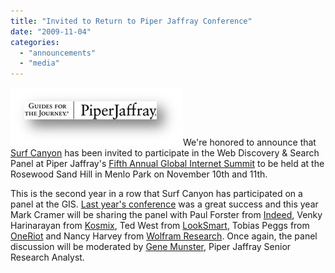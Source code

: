 ```yaml
---
title: "Invited to Return to Piper Jaffray Conference"
date: "2009-11-04"
categories: 
  - "announcements"
  - "media"
---
```


![Piper Jaffray](/assets/images/rank-dynamics/piper-jaffray.jpg "Piper Jaffray")We're honored to announce that [Surf Canyon](http://www.SurfCanyon.com) has been invited to participate in the Web Discovery & Search Panel at Piper Jaffray's [Fifth Annual Global Internet Summit](http://www.piperjaffray.com/gis2009) to be held at the Rosewood Sand Hill in Menlo Park on November 10th and 11th.

This is the second year in a row that Surf Canyon has participated on a panel at the GIS. [Last year's conference](http://blog.surfcanyon.com/2008/10/06/two-conference-selections/) was a great success and this year Mark Cramer will be sharing the panel with Paul Forster from [Indeed](http://www.indeed.com/), Venky Harinarayan from [Kosmix](http://www.kosmix.com/), Ted West from [LookSmart](http://www.looksmart.com/), Tobias Peggs from [OneRiot](http://www.OneRiot.com) and Nancy Harvey from [Wolfram Research](http://www.wolfram.com/). Once again, the panel discussion will be moderated by [Gene Munster](http://www.piperjaffray.com/1col.aspx?id=7&analystid=131), Piper Jaffray Senior Research Analyst.
